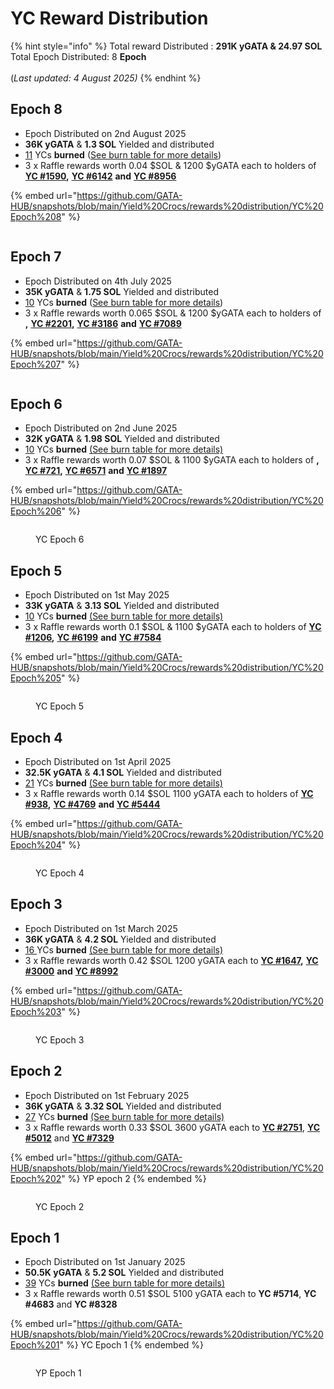 # YC Reward Distribution

{% hint style="info" %}
Total reward Distributed : **291K yGATA & 24.97 SOL**\
Total Epoch Distributed:  8 **Epoch**\
\
(_Last updated: 4 August 2025)_
{% endhint %}

## Epoch 8

* Epoch Distributed on 2nd August 2025
* **36K yGATA** & **1.3 SOL** Yielded and distributed
* [11](https://explorer.chainroot.io/omniflix/transactions/38DDDE197607EE6FD51F2DD8305D52E0ACFD4D8B120D9464E16BE08E1650104D) YCs **burned**  ([See burn table for more details](../yield-crocs/ycs-assets.md#yield-crocs-burn-info))
* 3 x Raffle rewards worth 0.04 $SOL & 1200 $yGATA each to holders of [**YC #1590**](https://omniflix.market/c/onftdenom096ab49e894d401c8996913f3ad0d795/1590)**,** [**YC #6142**](https://omniflix.market/c/onftdenom096ab49e894d401c8996913f3ad0d795/6142) **and** [**YC #8956**](https://omniflix.market/c/onftdenom096ab49e894d401c8996913f3ad0d795/8956)

{% embed url="https://github.com/GATA-HUB/snapshots/blob/main/Yield%20Crocs/rewards%20distribution/YC%20Epoch%208" %}

<figure><img src="../../.gitbook/assets/image (111).png" alt=""><figcaption></figcaption></figure>

## Epoch 7

* Epoch Distributed on 4th July 2025
* **35K yGATA** & **1.75 SOL** Yielded and distributed
* [10](https://www.mintscan.io/omniflix/tx/467C4ED517F2DDFB2FF293BC1374F3E9E2F5B9753F7C843A071DAC7332F6405E?height=18507468) YCs **burned**  ([See burn table for more details](../yield-crocs/ycs-assets.md#yield-crocs-burn-info))
* 3 x Raffle rewards worth 0.065 $SOL & 1200 $yGATA each to holders of **,**  [**YC #2201**](https://omniflix.market/c/onftdenom096ab49e894d401c8996913f3ad0d795/2201)**,** [**YC #3186**](https://omniflix.market/c/onftdenom096ab49e894d401c8996913f3ad0d795/3186) **and** [**YC #7089**](https://omniflix.market/c/onftdenom096ab49e894d401c8996913f3ad0d795/7089)

{% embed url="https://github.com/GATA-HUB/snapshots/blob/main/Yield%20Crocs/rewards%20distribution/YC%20Epoch%207" %}

<figure><img src="../../.gitbook/assets/image (109).png" alt=""><figcaption></figcaption></figure>

## Epoch 6

* Epoch Distributed on 2nd June 2025
* **32K yGATA** & **1.98 SOL** Yielded and distributed
* [10](https://www.mintscan.io/omniflix/txs/79D60A87AA5F11996524280F4ACA4345D80762E5FC506892FACCE6D4D71FDC5B) YCs **burned**  [(See burn table for more details)](../yield-paws/yps-assets.md#burned-yps)
* 3 x Raffle rewards worth 0.07 $SOL & 1100 $yGATA each to holders of **,**  [**YC #721**](https://omniflix.market/c/onftdenom096ab49e894d401c8996913f3ad0d795/721)**,** [**YC #6571**](https://omniflix.market/c/onftdenom096ab49e894d401c8996913f3ad0d795/6571) **and** [**YC #1897**](https://omniflix.market/c/onftdenom096ab49e894d401c8996913f3ad0d795/1897)

{% embed url="https://github.com/GATA-HUB/snapshots/blob/main/Yield%20Crocs/rewards%20distribution/YC%20Epoch%206" %}

<figure><img src="../../.gitbook/assets/image (107).png" alt=""><figcaption><p>YC Epoch 6</p></figcaption></figure>

## Epoch 5

* Epoch Distributed on 1st May 2025
* **33K yGATA** & **3.13 SOL** Yielded and distributed
* [10](https://www.mintscan.io/omniflix/tx/91B1E5C36F27D20F0E8434A5AC99F6244DB4ADF938FD073FEEC6800ECBDEF85A) YCs **burned**  [(See burn table for more details)](../yield-paws/yps-assets.md#burned-yps)
* 3 x Raffle rewards worth 0.1 $SOL & 1100 $yGATA each to holders of [**YC #1206**](https://omniflix.market/c/onftdenom096ab49e894d401c8996913f3ad0d795/1206)**,** [**YC #6199**](https://omniflix.market/c/onftdenom096ab49e894d401c8996913f3ad0d795/6199) **and** [**YC #7584**](https://omniflix.market/c/onftdenom096ab49e894d401c8996913f3ad0d795/7584)

{% embed url="https://github.com/GATA-HUB/snapshots/blob/main/Yield%20Crocs/rewards%20distribution/YC%20Epoch%205" %}

<figure><img src="../../.gitbook/assets/image (105).png" alt=""><figcaption><p>YC Epoch 5</p></figcaption></figure>

## Epoch 4

* Epoch Distributed on 1st April 2025
* **32.5K yGATA** & **4.1 SOL** Yielded and distributed
* [21](https://www.mintscan.io/omniflix/tx/B22AE53F23A70F6ADA9A2DA7232E16C2FF732A3531231A8C4E06BAFCD215FB5C) YCs **burned**  [(See burn table for more details)](../yield-paws/yps-assets.md#burned-yps)
* 3 x Raffle rewards worth 0.14 $SOL 1100 yGATA each to holders of [**YC #938**](https://omniflix.market/c/onftdenom096ab49e894d401c8996913f3ad0d795/938)**,** [**YC #4769**](https://omniflix.market/c/onftdenom096ab49e894d401c8996913f3ad0d795/4769) **and** [**YC #5444**](https://omniflix.market/c/onftdenom096ab49e894d401c8996913f3ad0d795/5444)

{% embed url="https://github.com/GATA-HUB/snapshots/blob/main/Yield%20Crocs/rewards%20distribution/YC%20Epoch%204" %}

<figure><img src="../../.gitbook/assets/image (1) (1) (1) (1) (1).png" alt=""><figcaption><p>YC Epoch 4</p></figcaption></figure>

## Epoch 3

* Epoch Distributed on 1st March 2025
* **36K yGATA** & **4.2 SOL** Yielded and distributed
* [16 ](https://www.mintscan.io/omniflix/txs/3016F6BAFE89037B8D3AF780A3D8B8E25FC1EDA2492A593298755449AB72F6F2)YCs **burned**  [(See burn table for more details)](../yield-paws/yps-assets.md#burned-yps)
* 3 x Raffle rewards worth 0.42 $SOL 1200 yGATA each to [**YC #1647**](https://www.mintscan.io/osmosis/tx/B7BFFD8097573EE8E2151A54137B5B6100A1921B755EF32025F2DAE3DAA912B6?height=31489680)**,** [**YC #3000**](https://www.mintscan.io/osmosis/tx/8B939DA32DAB2987C664BCCDB3EB48E0E455DBB16E1BBA096DD4269EDFDA73E7?height=31489737) **and** [**YC #8992**](https://www.mintscan.io/osmosis/tx/4FB53E5199E9B76140AB565C97AF3444E67208BEA44BC457FD17433B5953312A?height=31489786)

{% embed url="https://github.com/GATA-HUB/snapshots/blob/main/Yield%20Crocs/rewards%20distribution/YC%20Epoch%203" %}

<figure><img src="../../.gitbook/assets/image (98).png" alt=""><figcaption><p>YC Epoch 3</p></figcaption></figure>

## Epoch 2

* Epoch Distributed on 1st February 2025
* **36K yGATA** & **3.32 SOL** Yielded and distributed
* [2](https://www.mintscan.io/omniflix/tx/6CF9510CE7A1A3A9A85B740690D3AD9A8AA54563BCA83A616724C46DEBCE774B)[7](https://www.mintscan.io/omniflix/txs/93FA3AF2E21B5135DEA82B0EF7F9BEF31727247F4CFBA16CF107AB14D0C74DED) YCs **burned**  [(See burn table for more details)](../yield-paws/yps-assets.md#burned-yps)
* 3 x Raffle rewards worth 0.33 $SOL 3600 yGATA each to [**YC #2751**](https://www.mintscan.io/osmosis/tx/D1ACF1AB9DFA6277E345F632B743A68E8BAFE5893DE2A915DEC78DF839E90961), [**YC #5012**](https://www.mintscan.io/omniflix/tx/48C7728D7B8FCCCF2D8200B4B3E1137915EAA2FC604B2BD3ED39928FB1AD33EE) and [**YC #73**](https://www.mintscan.io/osmosis/tx/D1F0836E488811AB172CA26EFCC0C640AD6DF7A18027D542CBE4D65819F5A595)[**29**](https://www.mintscan.io/omniflix/tx/0B89490A4C0D0F41C568643E41A1A549DF02A068A067FCCB370B22D11FD7F701)

{% embed url="https://github.com/GATA-HUB/snapshots/blob/main/Yield%20Crocs/rewards%20distribution/YC%20Epoch%202" %}
YP epoch 2
{% endembed %}

<figure><img src="../../.gitbook/assets/image (96).png" alt=""><figcaption><p>YC Epoch 2</p></figcaption></figure>

## Epoch 1

* Epoch Distributed on 1st January 2025
* **50.5K yGATA** & **5.2 SOL** Yielded and distributed
* [3](https://www.mintscan.io/omniflix/txs/808444D570FDB8B3F1F8962A3CB43B1FD550F969AC73B65F3EF1301498766FFA)[9](https://www.mintscan.io/omniflix/txs/74D20C57541FFFAE8BB8838C63E44DEA480D85DD15105B6F8FE709F070BB0BDF) YCs **burned**  [(See burn table for more details)](../yield-paws/yps-assets.md#burned-yps)
* 3 x Raffle rewards worth 0.51 $SOL 5100 yGATA each to **YC #5714**, **YC #4683** and **YC #8328**

{% embed url="https://github.com/GATA-HUB/snapshots/blob/main/Yield%20Crocs/rewards%20distribution/YC%20Epoch%201" %}
YC Epoch 1
{% endembed %}

<figure><img src="../../.gitbook/assets/image (93).png" alt=""><figcaption><p>YP Epoch 1</p></figcaption></figure>
